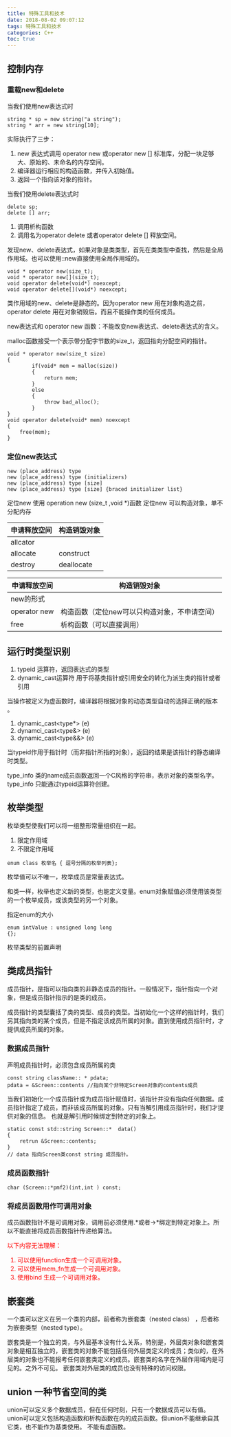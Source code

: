 ```yaml
---
title: 特殊工具和技术
date: 2018-08-02 09:07:12
tags: 特殊工具和技术
categories: C++
toc: true
---
```


## 控制内存

### 重载new和delete

当我们使用new表达式时

~~~
string * sp = new string("a string");
string * arr = new string[10];
~~~

实际执行了三步：

1. new 表达式调用 operator new 或operator new [] 标准库，分配一块足够大、原始的、未命名的内存空间。
2. 编译器运行相应的构造函数，并传入初始值。
3. 返回一个指向该对象的指针。

当我们使用delete表达式时

```
delete sp;
delete [] arr;
```

1. 调用析构函数
2. 调用名为operator delete 或者operator delete [] 释放空间。

发现new、delete表达式，如果对象是类类型，首先在类类型中查找，然后是全局作用域。也可以使用::new直接使用全局作用域的。

```
void * operator new(size_t);
void * operator new[](size_t);
void operator delete(void*) noexcept;
void operator delete[](void*) noexcept;
```

类作用域的new、delete是静态的。因为operator new 用在对象构造之前，operator delete 用在对象销毁后。而且不能操作类的任何成员。

new表达式和 operator new 函数：不能改变new表达式、delete表达式的含义。

malloc函数接受一个表示带分配字节数的size_t，返回指向分配空间的指针。

```
void * operator new(size_t size)
{	
		if(void* mem = malloc(size))
		{	
			return mem;
		}
		else
		{	
			throw bad_alloc();
		}
}
void operator delete(void* mem) noexcept 
{	
	free(mem);
}
```
### 定位new表达式

```
new (place_address) type
new (place_address) type (initializers)
new (place_address) type [size]
new (place_address) type [size] {braced initializer list}
```
定位new 使用 operation new (size_t ,void *)函数
定位new 可以构造对象，单不分配内存

|申请释放空间|构造销毁对象|
|---|---|
| allcator |
| allocate | construct |
| destroy | deallocate |




|申请释放空间|构造销毁对象|
|---|---|
| new的形式 |
| operator new | 构造函数（定位new可以只构造对象，不申请空间） |
| free  | 析构函数（可以直接调用） |
						
					
## 运行时类型识别

1. typeid 运算符，返回表达式的类型
2. dynamic_cast运算符 用于将基类指针或引用安全的转化为派生类的指针或者引用

当操作被定义为虚函数时，编译器将根据对象的动态类型自动的选择正确的版本 。

1. dynamic_cast<type*> (e)
2. dynamci_cast<type&> (e)
3. dynamic_cast<type&&> (e)

当typeid作用于指针时（而非指针所指的对象），返回的结果是该指针的静态编译时类型。

type_info 类的name成员函数返回一个C风格的字符串，表示对象的类型名字。type_info 只能通过typeid运算符创建。

## 枚举类型

枚举类型使我们可以将一组整形常量组织在一起。 

1. 限定作用域
2. 不限定作用域

```
enum class 枚举名 { 逗号分隔的枚举列表};
```

枚举值可以不唯一，枚举成员是常量表达式。

和类一样，枚举也定义新的类型，也能定义变量。enum对象赋值必须使用该类型的一个枚举成员，或该类型的另一个对象。

指定enum的大小

```
enum intValue : unsigned long long 
{};
```
枚举类型的前置声明

## 类成员指针

成员指针，是指可以指向类的非静态成员的指针。一般情况下，指针指向一个对象，但是成员指针指示的是类的成员。

成员指针的类型囊括了类的类型、成员的类型。当初始化一个这样的指针时，我们另其指向类的某个成员，但是不指定该成员所属的对象。直到使用成员指针时，才提供成员所属的对象。

### 数据成员指针

声明成员指针时，必须包含成员所属的类

```
const string className:: * pdata;
pdata = &Screen::contents //指向某个非特定Screen对象的contents成员
```

当我们初始化一个成员指针或为成员指针赋值时，该指针并没有指向任何数据。成员指针指定了成员，而非该成员所属的对象。只有当解引用成员指针时，我们才提供对象的信息。 也就是解引用时候绑定到特定的对象上。

```
static const std::string Screen::*  data()
{
	retrun &Screen::contents;
}
// data 指向Screen类const string 成员指针。
```

### 成员函数指针

`char (Screen::*pmf2)(int,int ) const;`

### 将成员函数用作可调用对象

成员函数指针不是可调用对象，调用前必须使用.*或者->*绑定到特定对象上。所以不能直接将成员函数指针传递给算法。

<font color=red>
以下内容无法理解：

1. 可以使用function生成一个可调用对象。
2. 可以使用mem_fn生成一个可调用对象。
3. 使用bind 生成一个可调用对象。

</font>

## 嵌套类

一个类可以定义在另一个类的内部，前者称为嵌套类（nested class） ，后者称为嵌套类型（nested type）。

嵌套类是一个独立的类，与外层基本没有什么关系，特别是，外层类对象和嵌套类对象是相互独立的，嵌套类的对象不能包括任何外层类定义的成员；类似的，在外层类的对象也不能报考任何嵌套类定义的成员。嵌套类的名字在外层作用域内是可见的。之外不可见。 嵌套类对外层类的成员也没有特殊的访问权限。

## union 一种节省空间的类

union可以定义多个数据成员，但在任何时刻，只有一个数据成员可以有值。union可以定义包括构造函数和析构函数在内的成员函数。但union不能继承自其它类，也不能作为基类使用。 不能有虚函数。

